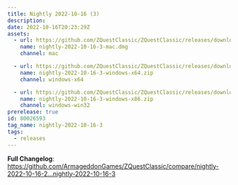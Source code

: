 ```yaml
---
title: Nightly 2022-10-16 (3)
description: 
date: 2022-10-16T20:23:29Z
assets: 
  - url: https://github.com/ZQuestClassic/ZQuestClassic/releases/download/nightly-2022-10-16-3/nightly-2022-10-16-3-mac.dmg
    name: nightly-2022-10-16-3-mac.dmg
    channel: mac

  - url: https://github.com/ZQuestClassic/ZQuestClassic/releases/download/nightly-2022-10-16-3/nightly-2022-10-16-3-windows-x64.zip
    name: nightly-2022-10-16-3-windows-x64.zip
    channel: windows-x64

  - url: https://github.com/ZQuestClassic/ZQuestClassic/releases/download/nightly-2022-10-16-3/nightly-2022-10-16-3-windows-x86.zip
    name: nightly-2022-10-16-3-windows-x86.zip
    channel: windows-win32
prerelease: true
id: 80026593
tag_name: nightly-2022-10-16-3
tags:
  - releases
---
```


**Full Changelog**: https://github.com/ArmageddonGames/ZQuestClassic/compare/nightly-2022-10-16-2...nightly-2022-10-16-3
